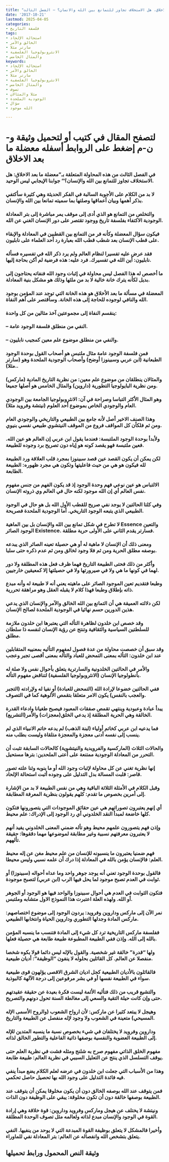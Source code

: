 ```yaml
---
title: "معضلة ما بعد الاخلاق، هل الاستخلاف تجاوز للتمانع بين الله والانسان؟ – الفصل الثالث"
date: '2017-10-21'
lastmod: 2025-04-05
categories:
- فلسفة التاريخ
tags:
- استحالة الإلحاد
- الخالق والآمر
- سارتر مثلا
- الانثروبولوجيا الفلسفية
- والمثال الخامس
keywords:
- استحالة الإلحاد
- الخالق والآمر
- سارتر مثلا
- الانثروبولوجيا الفلسفية
- والمثال الخامس
- تصوف
- مثلا والمثالان
- الوجودية الملحدة
- سؤال
- الله موجود

---
```

# **لتصفح المقال في كتيب أو لتحميل وثيقة و-ن-م إضغط على الروابط أسفله** **معضلة ما بعد الاخلاق**

### في الفصل الثالث من هذه المحاولة المتعلقة بـ”معضلة ما بعد الاخلاق: هل الاستخلاف تجاوز للتمانع بين الله والإنسان؟” جوابنا الإيجابي ليس الوحيد.

### لا بد من الكلام على الأجوبة السالبة في الفكر الحديثة وهي كثيرة سأكتفي بذكر أهمها وبيان أعماقها وصلتها بما سميته تمانعا بين الله والإنسان.

### والتخلص من التمانع هو الذي أدى إلى موقف يمر مباشرة إلى بتر المعادلة الوجودية الاكتفاء بفلسفة تاريخ ووجود تقتصر على دور الإنسان الغني عن الله.

### فيكون سؤال المعضلة وكأنه فر من التمانع بين القطبين في المعادلة والإبقاء على قطب الإنسان بعد شطب قطب الله بعبارة رد أحد العلماء على نابليون.

### فقد عرض عليه تفسيرا لنظام العالم ولم يرد ذكر الله في تفسيره فسأله نابليون: أين الله في تفسيرك. فرد عليه: هذه فرضية لم أكن بحاجة إليها.

### ما أخصص له هذا الفصل ليس محاولة في إثبات وجود الله فنفاته يحتاجون إلى بديل لكأنه يترك خانة خالية لا بد من ملئها وذلك هو مشكل بنية المعادلة.

### المعضلة في مسألة ما بعد الأخلاق هو هذه الخانة التي توجد عند المؤمن بوجود الله والنافي لوجوده للحاجة إلى هذه الخانة. وسأقتصر على أهم النفاة.

### ينقسم النفاة إلى مجموعتين آخذ مثالين من كل واحدة:

### – النفي من منطلق فلسفة الوجود عامة.

### – والنفي من منطلق موضوع علم معين كمجيب نابليون.

### فمن فلسفة الوجود عامة مثال ملتبس هو أصحاب القول بوحدة الوجود الطبعانية (ابن عربي وسبينوزا أوضح) وأصحاب الوجودية الملحدة وهو (سارتر مثلا)..

### والمثالان ينطلقان من موضوع علم معين: من نظرية التاريخ المادية (ماركس) ومن نظرية البايولوجيا التطورية (داروين) والمثال الخامس هو أصلها جميعا.

### وهو المثال الأكثر التباسا وصراحة في آن: الانثروبولوجيا الجامعة بين الوجودي العام والوجودي الخاص بموضوع أحد العلوم (نيتشة وفرويد مثلا).

### وهذا الصنف الاخير أصل لأنه جامع بين الطبيعي والتاريخي والوجودي العام ومن ثم فلكأن كل المواقف فروع من الموقف النيتشوي طبيعي نفسي بنيوي.

### ولأبدأ بوحدة الوجود الملتبسة: فعندما يقول ابن عربي إن العالم هو عين الله. فعين ملتبسة فهو يقصد كونه هو إياه دون تصريح برد وجوده للطبيعة.

### لكن يمكن أن يكون القصد عين قصد سبينوزا بمجرد قلب العلاقة ورد الطبيعة لله فيكون هو هي من حيث فاعليتها وتكون هي مجرد ظهوره: الطبيعة الطابعة.

### الالتباس هو عين نوعي فهم وحدة الوجود إذ قد يكون الفهم من جنس مفهوم نفس العالم أي إن الله موجود لكنه حال في العالم وي ذروته الإنسان.

### وفي كلتا الحالتين لا يوجد نفي صريح للقطب الأول الله بل هو حال في الوجود الطبيعي الذي يتبعه الوجود التاريخي. أما الوجودية الملحدة فصريحة.

### لا تطرح في شكل تمانع بين الله والإنسان بل بين الماهية Essence والتعين الوجود الصائر Existence. فسارتر يقدم الثاني على الأولى حرية مطلقة.

### ومعنى ذلك أن الإنسان لا ماهية له أو هي حصيلة تعينه الصائر الذي يبدعه بوصفه مطلق الحرية ومن ثم فلا وجود لخالق ومن ثم عدم ذكره حتى سلبا.

### وأكثر من ذلك فحتى الطبيعة التاريخ فهما ظرف فعل هذه المطلقة ولا دور لهما في كونها ما هي ولا في صيرورتها ولا في حصيلتها إلا كمعيقين خارجيين.

### وطبعا فتقديم تعين الموجود الصائر على ماهيته يعني أنه لا طبيعة له وأنه مبدع ذاته بإطلاق وطبعا فهذا كلام لا يقبله العقل وهو مراهقة تحررية.

### لكن دلالته العميقة هي أن التمانع بين الله الخالق والآمر والإنسان الذي يدعي هذين الدورين حسم نهائيا في الوجودية الملحدة لصالح الإنسان.

### وقد خصص ابن خلدون لظاهرة التأله التي يعتبرها ابن خلدون ملازمة للسلطتين السياسية والثقافية وتنتج عن رؤية الإنسان لنفسه ذا سلطان مطلق.

### وقد سبق أن خصصت محاولة من عدة فصول لمفهوم التأليه بمعنييه المتقابلين عند ابن خلدون: التأله بمعنى التمحض للعباد والتأله بمعنى أقصى تجبر وعجب

### والأمر في الحالتين الخلدونية والسارترية يتعلق بأحوال نفس ولا صلة له بأنطولوجيا الإنسان (الانثروبولوجيا الفلسفية) لتناقض مفهوم التأله.

### ففي الحالتين خضوعا لإرادة الله (التمحض للعبادة) أو نفيا له ولإرادته (التجبر والعجب بالنفس) يكون الامر متعلقا بتقمص الألوهية كما في التصوف.

### يبدأ عبادة وعبودية وينتهي تقمص صفقات المعبود فيصبح طغيانا وادعاء القدرة الخالقة وهي الحرية المطلقة إذ يدعي الخلق(معجزات) والأمر(التشريع).

### فما يدعيه ابن عربي كخاتم أولياء (لبنة الذهب) لم يدعه خاتم الانبياء الذي لم ينسب إلى نفسه أدنى معجزة والمعجزة متلقاة وليست بطلب منه.

### والحالات الثلاث (الماركسية والفرويدية والنيتشوية) كالحالات السابقة تثبت أن التحرر من المعادلة الوجودية ممتنعة على أعتى الملحدين: بترها مستحيل.

### إنها نظرية تغني عن كل محاولة لإثبات وجود الله أو ما ينوبه وثنا علته تصور قاصر: قلبت المسالة بدل التدليل على وجوده أثبت استحالة الإلحاد.

### وقبل الكلام في الأمثلة الثلاثة الباقية وهي من نفس الطبيعة لا بد من الإشارة إلى أمرين بخصوص ما تقدم: كلهم يقولون بنظرية المعرفة المطابقة.

### أي إنهم يعتبرون تصوراتهم هي عين حقائق الموجودات التي يتصورونها فتكون كلها خاضعة لمبدأ النقد الخلدوني أي رد الوجود إلى الإدراك: علم محيط.

### وإذن فهم يتصورون علمهم محيط وهو تأله ضمني المعنى الخلدوني يفيد أنهم لا يعتبرون معرفتهم نسبية وغير مطابقة لموضوعها مهما دققوها: حقيقة تألههم.

### فهم ضمنيا يعتبرون ما ينسبونه للإنسان من علم محيط مغن عن إله محيط العلم: فالإنسان يؤمن بالله في المعادلة إذا درك أن علمه نسبي وليس محيطا.

### فالقول بوحدة الوجود تعني أنه يوجد جوهر واحد وما عداه أحواله (سبينوزا) أو ثوابت في العدم تصبح موجود لما يحل فيها الرب (ابن عربي) لتصبح موجودة.

### فتكون الثوابت في العدم هي أحوال سبينوزا والواحد فيها هو الوجود أو الجوهر أو الله. ولهذه العلة اعتبرت هذا النموذج الاول متشابه وملتبس.

### نمر الآن إلى ماركس وداروين وفرويد: يردون الوجود إلى موضوع اختصاصهم: ماركس المادة وجدلها التطوري وداروين الحياة وانتخابها الطبيعي.

### ففلسفة ماركس التاريخية ترد كل شيء إلى المادة فتنسب ما ينسبه المؤمن بالله إلى الله. وإذن ففي الطبيعة المطبوعة طبيعة طابعة هي حصيلة فعلها.

### ولها “قدرة” خالقة غير شخصية. والقول بالإله ليس دائما قولا بكوه شخصا منفصلا عن العالم. كل القائلين بحلوله لا ينفون “الوظيفة”: أديان طبيعية.

### فالقائلون بالأديان الطبيعية كجل اديان الشرق الاقصى يؤلهون قوى طبيعية سواء في الطبيعة نفسها أو في بشر مرفوعين إلى درجة الآلهة كالبوذية.

### والتشيع قريب من ذلك فتأليه الأئمة ليست فكرة بعيدة عن حقيقة عقيدتهم حتى وإن كانت حيلة التقية والسعي إلى مغالطة السنة تحول دونهم والتصريح.

### وهيجل لا يبتعد كثيرا عن ماركس: لأن ارواح الشعوب (والروح الأسمى الإله المسيحي) متعينة في الشعوب ولا وجود لإله منفصل عن الطبيعة والتاريخ.

### وداروين وفرويد لا يختلفان في شيء بخصوص نسبة ما ينسبه المتدين للإله إلى الطبيعة العضوية والنفسية بوصفها ذاتية الفاعلية والتطور الخالق لذاته.

### مفهوم الخلق الذاتي مفهوم صرح به شلنج ومثله فشت في نظرية العلم حتى يوقف التسلسل الذي ينتج عن التعليل السببي في نظرية العالم: طبيعة طابعة.

### وهذا من الأسباب التي جعلت ابن خلدون في عرضه لعلم الكلام يضع مبدأ ينفي فيه فائدة التدليل على وجود الله بها تحصيل حاصل تحكمي.

### فمن يتوقف عند الله بوصفه الخالق دون أن يكون مخلوقا يمكن أن يتوقف عند الطبيعة بوصفها خالقة دون أن تكون مخلوقة: يبقي على الوظيفة دون الذات.

### ونيتشة لا يختلف عن هيجل وماركس وفرويد وداروين: قوة خلاقة وهي إرادة القوة في الوجود والإنسان مبدع لذاته ولعالمه مثل تصوف الوحدة المطلقة.

### وأخيرا فالمشكل لا يتعلق بوظيفة القوة المبدعة التي لا يوحد من ينفيها. النفي يتعلق بتشخص الله وانفصاله عن العالم: بتر المعادلة نفي للماوراء.

## وثيقة النص المحمول ورابط تحميلها

###
